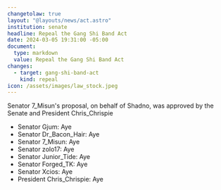 ```yaml
---
changetolaw: true
layout: "@layouts/news/act.astro"
institution: senate
headline: Repeal the Gang Shi Band Act
date: 2024-03-05 19:31:00 -05:00
document:
  type: markdown
  value: Repeal the Gang Shi Band Act
changes:
  - target: gang-shi-band-act
    kind: repeal
icon: /assets/images/law_stock.jpeg
---
```

Senator 7_Misun's proposal, on behalf of Shadno, was approved by the Senate and President Chris_Chrispie

<!--more-->

* Senator Gjum: Aye
* Senator Dr_Bacon_Hair: Aye
* Senator 7_Misun: Aye
* Senator zolo17: Aye
* Senator Junior_Tide: Aye
* Senator Forged_TK: Aye
* Senator Xcios: Aye
* President Chris_Chrispie: Aye